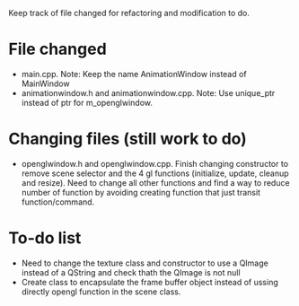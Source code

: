 Keep track of file changed for refactoring and modification to do.

File changed
=============
 * main.cpp. Note: Keep the name AnimationWindow instead of MainWindow
 * animationwindow.h and animationwindow.cpp. Note: Use unique_ptr instead of ptr for m_openglwindow.


Changing files (still work to do)
=============
 * openglwindow.h and openglwindow.cpp. Finish changing constructor to remove scene selector and the 4 gl functions (initialize, update, cleanup and resize). Need to change all other functions and find a way to reduce number of function by avoiding creating function that just transit function/command.


To-do list
============
 * Need to change the texture class and constructor to use a QImage instead of a QString and check thath the QImage is not null
 * Create class to encapsulate the frame buffer object instead of ussing directly opengl function in the scene class.

